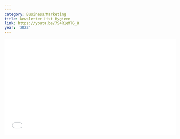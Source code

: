 ```yaml
---
---
category: Business/Marketing
title: Newsletter List Hygiene
link: https://youtu.be/7S4R1eMTG_8
year: '2022'
---
```

<iframe width="560" height="315" src="{{ page.link }}" frameborder="0" allowfullscreen></iframe>
